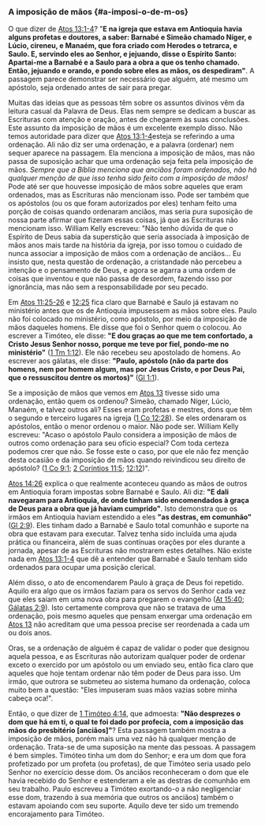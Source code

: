 ### A imposição de mãos {#a-imposi-o-de-m-os}

O que dizer de [Atos 13:1-4](http://bibliaonline.com.br/acf/atos/13/1-4)? &quot;**E na igreja que estava em Antioquia havia alguns profetas e doutores, a saber: Barnabé e Simeão chamado Níger, e Lúcio, cireneu, e Manaém, que fora criado com Herodes o tetrarca, e Saulo. E, servindo eles ao Senhor, e jejuando, disse o Espírito Santo: Apartai-me a Barnabé e a Saulo para a obra a que os tenho chamado. Então, jejuando e orando, e pondo sobre eles as mãos, os despediram&quot;**. A passagem parece demonstrar ser necessário que alguém, até mesmo um apóstolo, seja ordenado antes de sair para pregar.

Muitas das ideias que as pessoas têm sobre os assuntos divinos vêm da leitura casual da Palavra de Deus. Elas nem sempre se dedicam a buscar as Escrituras com atenção e oração, antes de chegarem às suas conclusões. Este assunto da imposição de mãos é um excelente exemplo disso. Não temos autoridade para dizer que [Atos 13:1-4](http://bibliaonline.com.br/acf/atos/13/1-4)esteja se referindo a uma ordenação. Ali não diz ser uma ordenação, e a palavra (ordenar) nem sequer aparece na passagem. Ela menciona a imposição de mãos, mas não passa de suposição achar que uma ordenação seja feita pela imposição de mãos. _Sempre que a Bíblia menciona que anciãos foram ordenados, não há qualquer menção de que isso tenha sido feito com a imposição de mãos!_ Pode até ser que houvesse imposição de mãos sobre aqueles que eram ordenados, mas as Escrituras não mencionam isso. Pode ser também que os apóstolos (ou os que foram autorizados por eles) tenham feito uma porção de coisas quando ordenaram anciãos, mas seria pura suposição de nossa parte afirmar que fizeram essas coisas, já que as Escrituras não mencionam isso. William Kelly escreveu: &quot;Não tenho dúvida de que o Espírito de Deus sabia da superstição que seria associada à imposição de mãos anos mais tarde na história da igreja, por isso tomou o cuidado de nunca associar a imposição de mãos com a ordenação de anciãos... Eu insisto que, nesta questão de ordenação, a cristandade não percebeu a intenção e o pensamento de Deus, e agora se agarra a uma ordem de coisas que inventou e que não passa de desordem, fazendo isso por ignorância, mas não sem a responsabilidade por seu pecado.

Em [Atos 11:25-26](http://bibliaonline.com.br/acf/atos/11/25-26) e [12:25](http://bibliaonline.com.br/acf/atos/12/25) fica claro que Barnabé e Saulo já estavam no ministério antes que os de Antioquia impusessem as mãos sobre eles. Paulo não foi colocado no ministério, como apóstolo, por meio da imposição de mãos daqueles homens. Ele disse que foi o Senhor quem o colocou. Ao escrever a Timóteo, ele disse: **&quot;E dou graças ao que me tem confortado, a Cristo Jesus Senhor nosso, porque me teve por fiel, pondo-me no ministério&quot;** ([1 Tm 1:12](http://bibliaonline.com.br/acf/1tm/1/12)). Ele não recebeu seu apostolado de homens. Ao escrever aos gálatas, ele disse: **&quot;Paulo, apóstolo (não da parte dos homens, nem por homem algum, mas por Jesus Cristo, e por Deus Pai, que o ressuscitou dentre os mortos)&quot;** ([Gl 1:1](http://bibliaonline.com.br/acf/gl/1/1)).

Se a imposição de mãos que vemos em [Atos 13](http://bibliaonline.com.br/acf/atos/13) tivesse sido uma ordenação, então quem os ordenou? Simeão, chamado Níger, Lúcio, Manaém, e talvez outros ali? Esses eram profetas e mestres, dons que têm o segundo e terceiro lugares na igreja ([1 Co 12:28](http://bibliaonline.com.br/acf/1co/12/28)). Se eles ordenaram os apóstolos, então o menor ordenou o maior. Não pode ser. William Kelly escreveu: &quot;Acaso o apóstolo Paulo considera a imposição de mãos de outros como ordenação para seu ofício especial? Com toda certeza podemos crer que não. Se fosse este o caso, por que ele não fez menção desta ocasião e da imposição de mãos quando reivindicou seu direito de apóstolo? ([1 Co 9:1](http://bibliaonline.com.br/acf/1co/9/1); [2 Coríntios 11:5](http://bibliaonline.com.br/acf/2co/11/5); [12:12](http://bibliaonline.com.br/acf/2co/12/12))&quot;.

[Atos 14:26](http://bibliaonline.com.br/acf/atos/14/26) explica o que realmente aconteceu quando as mãos de outros em Antioquia foram impostas sobre Barnabé e Saulo. Ali diz: **&quot;E dali navegaram para Antioquia, de onde tinham sido encomendados à graça de Deus para a obra que já haviam cumprido&quot;**. Isto demonstra que os irmãos em Antioquia haviam estendido a eles **&quot;as destras, em comunhão&quot;** ([Gl 2:9](http://bibliaonline.com.br/acf/gl/2/9)). Eles tinham dado a Barnabé e Saulo total comunhão e suporte na obra que estavam para executar. Talvez tenha sido incluída uma ajuda prática ou financeira, além de suas contínuas orações por eles durante a jornada, apesar de as Escrituras não mostrarem estes detalhes. Não existe nada em [Atos 13:1-4](http://bibliaonline.com.br/acf/atos/13/1-4) que dê a entender que Barnabé e Saulo tenham sido ordenados para ocupar uma posição clerical.

Além disso, o ato de encomendarem Paulo à graça de Deus foi repetido. Aquilo era algo que os irmãos faziam para os servos do Senhor cada vez que eles saíam em uma nova obra para pregarem o evangelho ([At 15:40](http://bibliaonline.com.br/acf/atos/15/40); [Gálatas 2:9](http://bibliaonline.com.br/acf/gl/2/9)). Isto certamente comprova que não se tratava de uma ordenação, pois mesmo aqueles que pensam enxergar uma ordenação em [Atos 13](http://bibliaonline.com.br/acf/atos/13) não acreditam que uma pessoa precise ser reordenada a cada um ou dois anos.

Oras, se a ordenação de alguém é capaz de validar o poder que designou aquela pessoa, e as Escrituras não autorizam qualquer poder de ordenar exceto o exercido por um apóstolo ou um enviado seu, então fica claro que aqueles que hoje tentam ordenar não têm poder de Deus para isso. Um irmão, que outrora se submeteu ao sistema humano da ordenação, coloca muito bem a questão: &quot;Eles impuseram suas mãos vazias sobre minha cabeça oca!&quot;.

Então, o que dizer de [1 Timóteo 4:14](http://bibliaonline.com.br/acf/1tm/4/14), que admoesta: **&quot;Não desprezes o dom que há em ti, o qual te foi dado por profecia, com a imposição das mãos do presbitério [anciãos]&quot;**? Esta passagem também mostra a imposição de mãos, porém mais uma vez não há qualquer menção de ordenação. Trata-se de uma suposição na mente das pessoas. A passagem é bem simples. Timóteo tinha um dom do Senhor; e era um dom que fora profetizado por um profeta (ou profetas), de que Timóteo seria usado pelo Senhor no exercício desse dom. Os anciãos reconheceram o dom que ele havia recebido do Senhor e estenderam a ele as destras de comunhão em seu trabalho. Paulo escreveu a Timóteo exortando-o a não negligenciar esse dom, trazendo à sua memória que outros os anciãos) também o estavam apoiando com seu suporte. Aquilo deve ter sido um tremendo encorajamento para Timóteo.